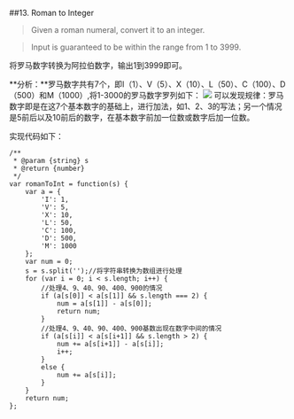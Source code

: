 ##13. Roman to Integer
>Given a roman numeral, convert it to an integer.

>Input is guaranteed to be within the range from 1 to 3999.

将罗马数字转换为阿拉伯数字，输出1到3999即可。

**分析：**罗马数字共有7个，即I（1）、V（5）、X（10）、L（50）、C（100）、D（500）和M（1000）,将1-3000的罗马数字罗列如下：
![](http://i.imgur.com/m6VdXfj.jpg)
可以发现规律：罗马数字即是在这7个基本数字的基础上，进行加法，如1、2、3的写法；另一个情况是5前后以及10前后的数字，在基本数字前加一位数或数字后加一位数。

实现代码如下：

	/**
	 * @param {string} s
	 * @return {number}
	 */
	var romanToInt = function(s) {
	    var a = {
	        'I': 1,
	        'V': 5,
	        'X': 10,
	        'L': 50,
	        'C': 100,
	        'D': 500,
	        'M': 1000
	    };
	    var num = 0;
	    s = s.split('');//将字符串转换为数组进行处理
	    for (var i = 0; i < s.length; i++) {
			//处理4、9、40、90、400、900的情况
	        if (a[s[0]] < a[s[1]] && s.length === 2) {
	            num = a[s[1]] - a[s[0]];
	            return num;
	        }
			//处理4、9、40、90、400、900基数出现在数字中间的情况
	        if (a[s[i]] < a[s[i+1]] && s.length > 2) {
	            num += a[s[i+1]] - a[s[i]];
	            i++;
	        }
	        else {
	            num += a[s[i]];
	        }
	    }
	    return num;
	};


